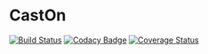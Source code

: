 # CastOn
[![Build Status](https://travis-ci.org/extremely-idle/cast-on.svg?branch=master)](https://travis-ci.org/extremely-idle/cast-on) [![Codacy Badge](https://api.codacy.com/project/badge/Grade/74740af9602d4bd8ae74c575a1152bcf)](https://www.codacy.com/app/ross-moug/CastOn?utm_source=github.com&amp;utm_medium=referral&amp;utm_content=extremely-idle/CastOn&amp;utm_campaign=Badge_Grade) [![Coverage Status](https://coveralls.io/repos/github/extremely-idle/CastOn/badge.svg?branch=master)](https://coveralls.io/github/extremely-idle/CastOn?branch=master)
